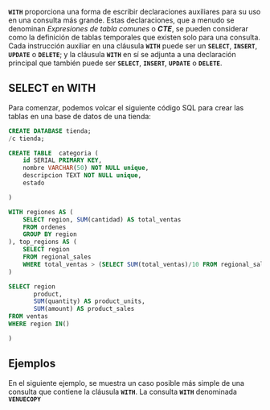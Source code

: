 **`WITH`** proporciona una forma de escribir declaraciones auxiliares para su uso en una consulta más grande. Estas declaraciones, que a menudo se denominan *Expresiones de tabla comunes* o ***CTE***, se pueden considerar como la definición de tablas temporales que existen solo para una consulta. Cada instrucción auxiliar en una cláusula **`WITH`** puede ser un **`SELECT`**, **`INSERT`**, **`UPDATE`** o **`DELETE`**; y la cláusula **`WITH`** en sí se adjunta a una declaración principal que también puede ser **`SELECT`**, **`INSERT`**, **`UPDATE`** o **`DELETE`**.  

<a name="select-en-with"></a>
## SELECT en WITH

Para comenzar, podemos volcar el siguiente código SQL para crear las tablas en una base de datos de una tienda:  

```sql
CREATE DATABASE tienda;
/c tienda;

CREATE TABLE  categoria (
	id SERIAL PRIMARY KEY,
	nombre VARCHAR(50) NOT NULL unique,
	descripcion TEXT NOT NULL unique,
	estado

)
```



```sql
WITH regiones AS (
	SELECT region, SUM(cantidad) AS total_ventas
	FROM ordenes
	GROUP BY region
), top_regions AS (
	SELECT region
	FROM regional_sales
	WHERE total_ventas > (SELECT SUM(total_ventas)/10 FROM regional_sales)
) 

SELECT region
	   product,
	   SUM(quantity) AS product_units,
	   SUM(amount) AS product_sales
FROM ventas
WHERE region IN() 

)
```


## Ejemplos

En el siguiente ejemplo, se muestra un caso posible más simple de una consulta que contiene la cláusula **`WITH`**. La consulta **`WITH`** denominada **`VENUECOPY`**